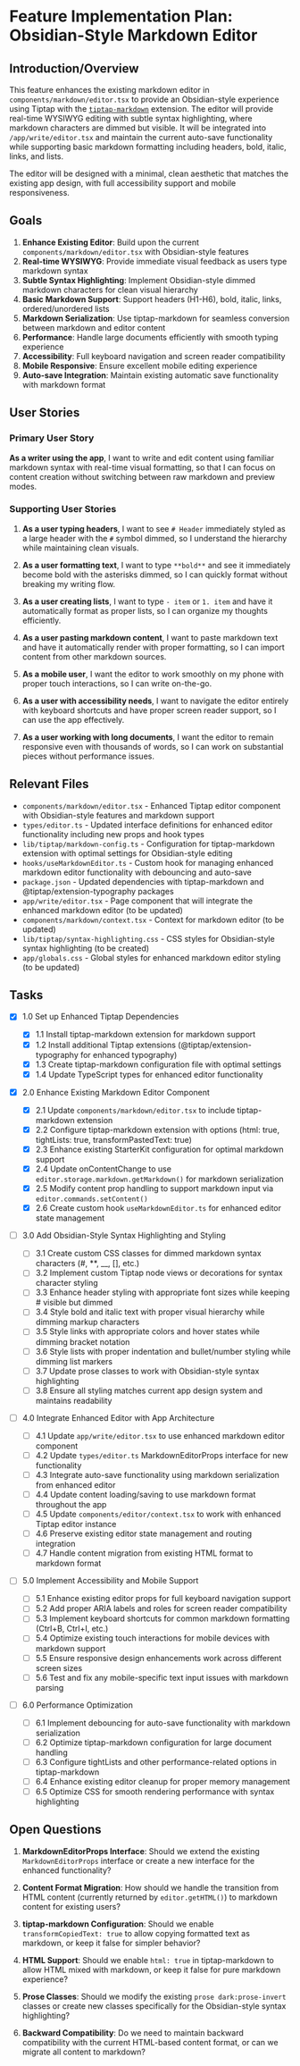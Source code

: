 # Feature Implementation Plan: Obsidian-Style Markdown Editor

## Introduction/Overview

This feature enhances the existing markdown editor in `components/markdown/editor.tsx` to provide an Obsidian-style experience using Tiptap with the [`tiptap-markdown`](https://github.com/aguingand/tiptap-markdown) extension. The editor will provide real-time WYSIWYG editing with subtle syntax highlighting, where markdown characters are dimmed but visible. It will be integrated into `/app/write/editor.tsx` and maintain the current auto-save functionality while supporting basic markdown formatting including headers, bold, italic, links, and lists.

The editor will be designed with a minimal, clean aesthetic that matches the existing app design, with full accessibility support and mobile responsiveness.

## Goals

1. **Enhance Existing Editor**: Build upon the current `components/markdown/editor.tsx` with Obsidian-style features
2. **Real-time WYSIWYG**: Provide immediate visual feedback as users type markdown syntax
3. **Subtle Syntax Highlighting**: Implement Obsidian-style dimmed markdown characters for clean visual hierarchy
4. **Basic Markdown Support**: Support headers (H1-H6), bold, italic, links, ordered/unordered lists
5. **Markdown Serialization**: Use tiptap-markdown for seamless conversion between markdown and editor content
6. **Performance**: Handle large documents efficiently with smooth typing experience
7. **Accessibility**: Full keyboard navigation and screen reader compatibility
8. **Mobile Responsive**: Ensure excellent mobile editing experience
9. **Auto-save Integration**: Maintain existing automatic save functionality with markdown format

## User Stories

### Primary User Story

**As a writer using the app**, I want to write and edit content using familiar markdown syntax with real-time visual formatting, so that I can focus on content creation without switching between raw markdown and preview modes.

### Supporting User Stories

1. **As a user typing headers**, I want to see `# Header` immediately styled as a large header with the `#` symbol dimmed, so I understand the hierarchy while maintaining clean visuals.

2. **As a user formatting text**, I want to type `**bold**` and see it immediately become bold with the asterisks dimmed, so I can quickly format without breaking my writing flow.

3. **As a user creating lists**, I want to type `- item` or `1. item` and have it automatically format as proper lists, so I can organize my thoughts efficiently.

4. **As a user pasting markdown content**, I want to paste markdown text and have it automatically render with proper formatting, so I can import content from other markdown sources.

5. **As a mobile user**, I want the editor to work smoothly on my phone with proper touch interactions, so I can write on-the-go.

6. **As a user with accessibility needs**, I want to navigate the editor entirely with keyboard shortcuts and have proper screen reader support, so I can use the app effectively.

7. **As a user working with long documents**, I want the editor to remain responsive even with thousands of words, so I can work on substantial pieces without performance issues.

## Relevant Files

- `components/markdown/editor.tsx` - Enhanced Tiptap editor component with Obsidian-style features and markdown support
- `types/editor.ts` - Updated interface definitions for enhanced editor functionality including new props and hook types
- `lib/tiptap/markdown-config.ts` - Configuration for tiptap-markdown extension with optimal settings for Obsidian-style editing
- `hooks/useMarkdownEditor.ts` - Custom hook for managing enhanced markdown editor functionality with debouncing and auto-save
- `package.json` - Updated dependencies with tiptap-markdown and @tiptap/extension-typography packages
- `app/write/editor.tsx` - Page component that will integrate the enhanced markdown editor (to be updated)
- `components/markdown/context.tsx` - Context for markdown editor (to be updated)
- `lib/tiptap/syntax-highlighting.css` - CSS styles for Obsidian-style syntax highlighting (to be created)
- `app/globals.css` - Global styles for enhanced markdown editor styling (to be updated)

## Tasks

- [x] 1.0 Set up Enhanced Tiptap Dependencies

  - [x] 1.1 Install tiptap-markdown extension for markdown support
  - [x] 1.2 Install additional Tiptap extensions (@tiptap/extension-typography for enhanced typography)
  - [x] 1.3 Create tiptap-markdown configuration file with optimal settings
  - [x] 1.4 Update TypeScript types for enhanced editor functionality

- [x] 2.0 Enhance Existing Markdown Editor Component

  - [x] 2.1 Update `components/markdown/editor.tsx` to include tiptap-markdown extension
  - [x] 2.2 Configure tiptap-markdown extension with options (html: true, tightLists: true, transformPastedText: true)
  - [x] 2.3 Enhance existing StarterKit configuration for optimal markdown support
  - [x] 2.4 Update onContentChange to use `editor.storage.markdown.getMarkdown()` for markdown serialization
  - [x] 2.5 Modify content prop handling to support markdown input via `editor.commands.setContent()`
  - [x] 2.6 Create custom hook `useMarkdownEditor.ts` for enhanced editor state management

- [ ] 3.0 Add Obsidian-Style Syntax Highlighting and Styling

  - [ ] 3.1 Create custom CSS classes for dimmed markdown syntax characters (#, \*\*, \_\_, [], etc.)
  - [ ] 3.2 Implement custom Tiptap node views or decorations for syntax character styling
  - [ ] 3.3 Enhance header styling with appropriate font sizes while keeping # visible but dimmed
  - [ ] 3.4 Style bold and italic text with proper visual hierarchy while dimming markup characters
  - [ ] 3.5 Style links with appropriate colors and hover states while dimming bracket notation
  - [ ] 3.6 Style lists with proper indentation and bullet/number styling while dimming list markers
  - [ ] 3.7 Update prose classes to work with Obsidian-style syntax highlighting
  - [ ] 3.8 Ensure all styling matches current app design system and maintains readability

- [ ] 4.0 Integrate Enhanced Editor with App Architecture

  - [ ] 4.1 Update `app/write/editor.tsx` to use enhanced markdown editor component
  - [ ] 4.2 Update `types/editor.ts` MarkdownEditorProps interface for new functionality
  - [ ] 4.3 Integrate auto-save functionality using markdown serialization from enhanced editor
  - [ ] 4.4 Update content loading/saving to use markdown format throughout the app
  - [ ] 4.5 Update `components/editor/context.tsx` to work with enhanced Tiptap editor instance
  - [ ] 4.6 Preserve existing editor state management and routing integration
  - [ ] 4.7 Handle content migration from existing HTML format to markdown format

- [ ] 5.0 Implement Accessibility and Mobile Support

  - [ ] 5.1 Enhance existing editor props for full keyboard navigation support
  - [ ] 5.2 Add proper ARIA labels and roles for screen reader compatibility
  - [ ] 5.3 Implement keyboard shortcuts for common markdown formatting (Ctrl+B, Ctrl+I, etc.)
  - [ ] 5.4 Optimize existing touch interactions for mobile devices with markdown support
  - [ ] 5.5 Ensure responsive design enhancements work across different screen sizes
  - [ ] 5.6 Test and fix any mobile-specific text input issues with markdown parsing

- [ ] 6.0 Performance Optimization
  - [ ] 6.1 Implement debouncing for auto-save functionality with markdown serialization
  - [ ] 6.2 Optimize tiptap-markdown configuration for large document handling
  - [ ] 6.3 Configure tightLists and other performance-related options in tiptap-markdown
  - [ ] 6.4 Enhance existing editor cleanup for proper memory management
  - [ ] 6.5 Optimize CSS for smooth rendering performance with syntax highlighting

## Open Questions

1. **MarkdownEditorProps Interface**: Should we extend the existing `MarkdownEditorProps` interface or create a new interface for the enhanced functionality?

2. **Content Format Migration**: How should we handle the transition from HTML content (currently returned by `editor.getHTML()`) to markdown content for existing users?

3. **tiptap-markdown Configuration**: Should we enable `transformCopiedText: true` to allow copying formatted text as markdown, or keep it false for simpler behavior?

4. **HTML Support**: Should we enable `html: true` in tiptap-markdown to allow HTML mixed with markdown, or keep it false for pure markdown experience?

5. **Prose Classes**: Should we modify the existing `prose dark:prose-invert` classes or create new classes specifically for the Obsidian-style syntax highlighting?

6. **Backward Compatibility**: Do we need to maintain backward compatibility with the current HTML-based content format, or can we migrate all content to markdown?
